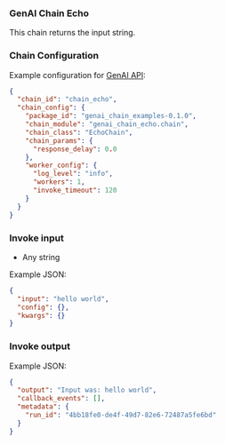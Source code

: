 ### GenAI Chain Echo

This chain returns the input string.

### Chain Configuration

Example configuration for [GenAI API](https://github.com/Stratio/genai-api):

```json
{
  "chain_id": "chain_echo",
  "chain_config": {
    "package_id": "genai_chain_examples-0.1.0",
    "chain_module": "genai_chain_echo.chain",
    "chain_class": "EchoChain",
    "chain_params": {
      "response_delay": 0.0
    },
    "worker_config": {
      "log_level": "info",
      "workers": 1,
      "invoke_timeout": 120
    }
  }
}
```

### Invoke input

* Any string

Example JSON:

```json
{
  "input": "hello world",
  "config": {},
  "kwargs": {}
}
```

### Invoke output

Example JSON:

```json
{
  "output": "Input was: hello world",
  "callback_events": [],
  "metadata": {
    "run_id": "4bb18fe0-de4f-49d7-82e6-72487a5fe6bd"
  }
}
```
